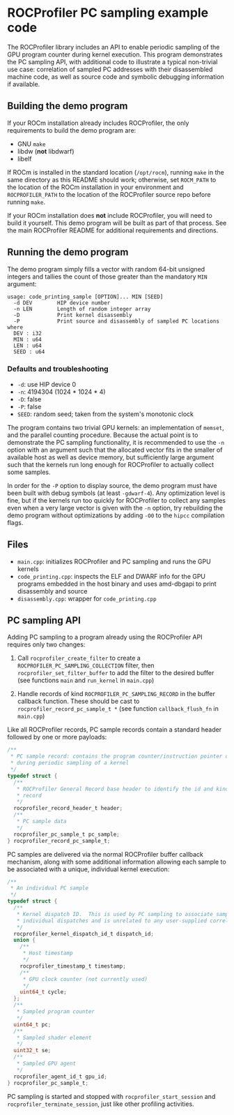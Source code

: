 # ROCProfiler PC sampling example code

The ROCProfiler library includes an API to enable periodic sampling of the GPU
program counter during kernel execution.  This program demonstrates the PC
sampling API, with additional code to illustrate a typical non-trivial use case:
correlation of sampled PC addresses with their disassembled machine code, as
well as source code and symbolic debugging information if available.

## Building the demo program

If your ROCm installation already includes ROCProfiler, the only requirements to
build the demo program are:

* GNU `make`
* libdw (**not** libdwarf)
* libelf

If ROCm is installed in the standard location (`/opt/rocm`), running `make` in
the same directory as this README should work; otherwise, set `ROCM_PATH` to the
location of the ROCm installation in your environment and `ROCPROFILER_PATH` to
the location of the ROCProfiler source repo before running `make`.

If your ROCm installation does **not** include ROCProfiler, you will need to build
it yourself.  This demo program will be built as part of that process.  See the
main ROCProfiler README for additional requirements and directions.

## Running the demo program

The demo program simply fills a vector with random 64-bit unsigned integers and
tallies the count of those greater than the mandatory `MIN` argument:

```
usage: code_printing_sample [OPTION]... MIN [SEED]
  -d DEV        HIP device number
  -n LEN        Length of random integer array
  -D            Print kernel disassembly
  -P            Print source and disassembly of sampled PC locations
where
  DEV : i32
  MIN : u64
  LEN : u64
  SEED : u64
```

### Defaults and troubleshooting

* `-d`: use HIP device 0
* `-n`: 4194304 (1024 * 1024 * 4)
* `-D`: false
* `-P`: false
* `SEED`: random seed; taken from the system's monotonic clock

The program contains two trivial GPU kernels: an implementation of `memset`, and
the parallel counting procedure.  Because the actual point is to demonstrate the
PC sampling functionality, it is recommended to use the `-n` option with an
argument such that the allocated vector fits in the smaller of available host as
well as device memory, but sufficiently large argument such that the kernels run
long enough for ROCProfiler to actually collect some samples.

In order for the `-P` option to display source, the demo program must have been
built with debug symbols (at least `-gdwarf-4`).  Any optimization level is
fine, but if the kernels run too quickly for ROCProfiler to collect any samples
even when a very large vector is given with the `-n` option, try rebuilding the
demo program without optimizations by adding `-O0` to the `hipcc` compilation
flags.

## Files

* `main.cpp`: initializes ROCProfiler and PC sampling and runs the GPU kernels
* `code_printing.cpp`: inspects the ELF and DWARF info for the GPU programs
  embedded in the host binary and uses amd-dbgapi to print disassembly and
  source
* `disassembly.cpp`: wrapper for `code_printing.cpp`

## PC sampling API

Adding PC sampling to a program already using the ROCProfiler API requires only
two changes:

1. Call `rocprofiler_create_filter` to create a `ROCPROFILER_PC_SAMPLING_COLLECTION`
   filter, then `rocprofiler_set_filter_buffer` to add the filter to the desired
   buffer (see functions `main` and `run_kernel` in `main.cpp`)

2. Handle records of kind `ROCPROFILER_PC_SAMPLING_RECORD` in the buffer callback
   function.  These should be cast to `rocprofiler_record_pc_sample_t *` (see
   function `callback_flush_fn` in `main.cpp`)

Like all ROCProfiler records, PC sample records contain a standard header followed
by one or more payloads:

```c
/**
 * PC sample record: contains the program counter/instruction pointer observed
 * during periodic sampling of a kernel
 */
typedef struct {
  /**
   * ROCProfiler General Record base header to identify the id and kind of every
   * record
   */
  rocprofiler_record_header_t header;
  /**
   * PC sample data
   */
  rocprofiler_pc_sample_t pc_sample;
} rocprofiler_record_pc_sample_t;
```

PC samples are delivered via the normal ROCProfiler buffer callback mechanism,
along with some additional information allowing each sample to be associated
with a unique, individual kernel execution:

```c
/**
 * An individual PC sample
 */
typedef struct {
  /**
   * Kernel dispatch ID.  This is used by PC sampling to associate samples with
   * individual dispatches and is unrelated to any user-supplied correlation ID
   */
  rocprofiler_kernel_dispatch_id_t dispatch_id;
  union {
    /**
     * Host timestamp
     */
    rocprofiler_timestamp_t timestamp;
    /**
     * GPU clock counter (not currently used)
     */
    uint64_t cycle;
  };
  /**
   * Sampled program counter
   */
  uint64_t pc;
  /**
   * Sampled shader element
   */
  uint32_t se;
  /**
   * Sampled GPU agent
   */
  rocprofiler_agent_id_t gpu_id;
} rocprofiler_pc_sample_t;
```

PC sampling is started and stopped with `rocprofiler_start_session` and
`rocprofiler_terminate_session`, just like other profiling activities.
